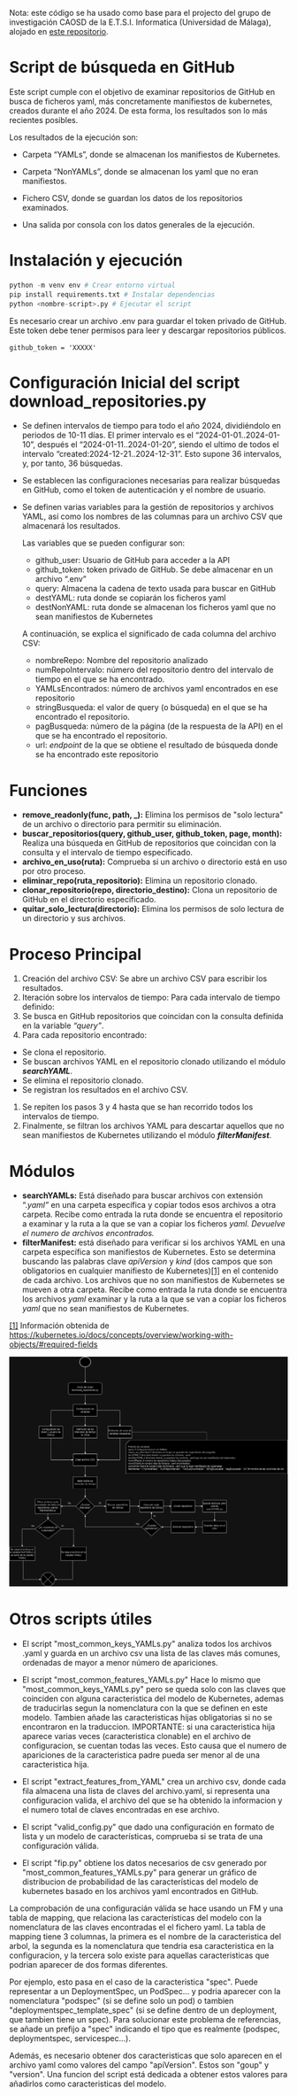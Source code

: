 Nota: este código se ha usado como base para el projecto del grupo de investigación CAOSD de la E.T.S.I. Informatica (Universidad de Málaga), alojado en [este repositorio](https://github.com/CAOSD-group/kubernetes_fm).

# Script de búsqueda en GitHub

Este script cumple con el objetivo de examinar repositorios de GitHub en busca de ficheros yaml, más concretamente manifiestos de kubernetes, creados durante el año 2024. De esta forma, los resultados son lo más recientes posibles. 

Los resultados de la ejecución son: 

- Carpeta “YAMLs”, donde se almacenan los manifiestos de Kubernetes. 

- Carpeta “NonYAMLs”, donde se almacenan los yaml que no eran manifiestos. 

- Fichero CSV, donde se guardan los datos de los repositorios examinados.

- Una salida por consola con los datos generales de la ejecución. 

# Instalación y ejecución

```python
python -m venv env # Crear entorno virtual
pip install requirements.txt # Instalar dependencias
python <nombre-script>.py # Ejecutar el script
```

Es necesario crear un archivo .env para guardar el token privado de GitHub. Este token debe tener permisos para leer y descargar repositorios públicos.

```
github_token = 'XXXXX'
```

# Configuración Inicial del script download_repositories.py

- Se definen intervalos de tiempo para todo el año 2024, dividiéndolo en periodos de 10-11 días. El primer intervalo es el “2024-01-01..2024-01-10”, después el “2024-01-11..2024-01-20”, siendo el ultimo de todos el intervalo “created:2024-12-21..2024-12-31”. Esto supone 36 intervalos, y, por tanto, 36 búsquedas.
- Se establecen las configuraciones necesarias para realizar búsquedas en GitHub, como el token de autenticación y el nombre de usuario.
- Se definen varias variables para la gestión de repositorios y archivos YAML, así como los nombres de las columnas para un archivo CSV que almacenará los resultados.
    
    Las variables que se pueden configurar son:
    
    - github_user: Usuario de GitHub para acceder a la API
    - github_token: token privado de GitHub. Se debe almacenar en un archivo “.env”
    - query: Almacena la cadena de texto usada para buscar en GitHub
    - destYAML: ruta donde se copiarán los ficheros yaml
    - destNonYAML: ruta donde se almacenan los ficheros yaml que no sean manifiestos de Kubernetes
    
    A continuación, se explica el significado de cada columna del archivo CSV:
    
    - nombreRepo: Nombre del repositorio analizado
    - numRepoIntervalo: número del repositorio dentro del intervalo de tiempo en el que se ha encontrado.
    - YAMLsEncontrados: número de archivos yaml encontrados en ese repositorio
    - stringBusqueda: el valor de query (o búsqueda) en el que se ha encontrado el repositorio.
    - pagBusqueda: número de la página (de la respuesta de la API) en el que se ha encontrado el repositorio.
    - url: *endpoint* de la que se obtiene el resultado de búsqueda donde se ha encontrado este repositorio

# Funciones

- **remove_readonly(func, path, _):** Elimina los permisos de "solo lectura" de un archivo o directorio para permitir su eliminación.
- **buscar_repositorios(query, github_user, github_token, page, month):** Realiza una búsqueda en GitHub de repositorios que coincidan con la consulta y el intervalo de tiempo especificado.
- **archivo_en_uso(ruta):** Comprueba si un archivo o directorio está en uso por otro proceso.
- **eliminar_repo(ruta_repositorio):** Elimina un repositorio clonado.
- **clonar_repositorio(repo, directorio_destino):** Clona un repositorio de GitHub en el directorio especificado.
- **quitar_solo_lectura(directorio):** Elimina los permisos de solo lectura de un directorio y sus archivos.

# Proceso Principal

1. Creación del archivo CSV: Se abre un archivo CSV para escribir los resultados.
2. Iteración sobre los intervalos de tiempo: Para cada intervalo de tiempo definido:
3. Se busca en GitHub repositorios que coincidan con la consulta definida en la variable *“query”*.
4. Para cada repositorio encontrado:
- Se clona el repositorio.
- Se buscan archivos YAML en el repositorio clonado utilizando el módulo ***searchYAML***.
- Se elimina el repositorio clonado.
- Se registran los resultados en el archivo CSV.
1. Se repiten los pasos 3 y 4 hasta que se han recorrido todos los intervalos de tiempo.
2. Finalmente, se filtran los archivos YAML para descartar aquellos que no sean manifiestos de Kubernetes utilizando el módulo ***filterManifest***.

# Módulos

- **searchYAMLs:** Está diseñado para buscar archivos con extensión “.*yaml”* en una carpeta específica y copiar todos esos archivos a otra carpeta. Recibe como entrada la ruta donde se encuentra el repositorio a examinar y la ruta a la que se van a copiar los ficheros *yaml. Devuelve el numero de archivos encontrados.*
- **filterManifest:** está diseñado para verificar si los archivos YAML en una carpeta específica son manifiestos de Kubernetes. Esto se determina buscando las palabras clave *apiVersion* y *kind* (dos campos que son obligatorios en cualquier manifiesto de Kubernetes)[[1]](https://www.notion.so/Script-de-b-squeda-en-GitHub-0cde2be90d2a4b65897baab916f886ba?pvs=21) en el contenido de cada archivo. Los archivos que no son manifiestos de Kubernetes se mueven a otra carpeta. Recibe como entrada la ruta donde se encuentra los archivos *yaml* examinar y la ruta a la que se van a copiar los ficheros *yaml* que no sean manifiestos de Kubernetes. 

[[1]](https://www.notion.so/Script-de-b-squeda-en-GitHub-0cde2be90d2a4b65897baab916f886ba?pvs=21) Información obtenida de https://kubernetes.io/docs/concepts/overview/working-with-objects/#required-fields

![Diagrama.png](Diagrama.png)

# Otros scripts útiles

- El script "most_common_keys_YAMLs.py" analiza todos los archivos .yaml y guarda en un archivo csv una lista de las claves más comunes, ordenadas de mayor a menor número de apariciones.

- El script "most_common_features_YAMLs.py" Hace lo mismo que "most_common_keys_YAMLs.py" pero se queda solo con las claves que coinciden con alguna caracteristica del modelo de Kubernetes, ademas de traducirlas segun la nomenclatura con la que se definen en este modelo. Tambien añade las caracteristicas hijas obligatorias si no se encontraron en la traduccion. 
IMPORTANTE: si una caracteristica hija aparece varias veces (caracteristica clonable) en el archivo de configuracion, se cuentan todas las veces. Esto causa que el numero de apariciones de la caracteristica padre pueda ser menor al de una caracteristica hija.

- El script "extract_features_from_YAML" crea un archivo csv, donde cada fila almacena una lista de claves del archivo.yaml, si representa una configuracion valida, el archivo del que se ha obtenido la informacion y el numero total de claves encontradas en ese archivo.

- El script "valid_config.py" que dado una configuración en formato de lista y un modelo de características, comprueba si se trata de una configuración válida.

- El script "fip.py" obtiene los datos necesarios de csv generado por "most_common_features_YAMLs.py" para generar un gráfico de distribucion de probabilidad de las características del modelo de kubernetes basado en los archivos yaml encontrados en GitHub.

La comprobación de una configuracián válida se hace usando un FM y una tabla de mapping, que relaciona las características del modelo con la nomenclatura de las claves encontradas el el fichero yaml. La tabla de mapping tiene 3 columnas, la primera es el nombre de la caracteristica del arbol, la segunda es la nomenclatura que tendria esa caracteristica en la configuracion, y la tercera solo existe para aquellas caracteristicas que podrian aparecer de dos formas diferentes.

Por ejemplo, esto pasa en el caso de la caracteristica "spec". Puede representar a un DeploymentSpec, un PodSpec... y podria aparecer con la nomenclatura "podspec" (si se define solo un pod) o tambien "deploymentspec_template_spec" (si se define dentro de un deployment, que tambien tiene un spec). Para solucionar este problema de referencias, se añade un prefijo a "spec" indicando el tipo que es realmente (podspec, deploymentspec, servicespec...).

Además, es necesario obtener dos caracteristicas que solo aparecen en el archivo yaml como valores del campo "apiVersion". Estos son  "goup" y "version". Una funcion del script está dedicada a obtener estos valores para añadirlos como caracteristicas del modelo.
